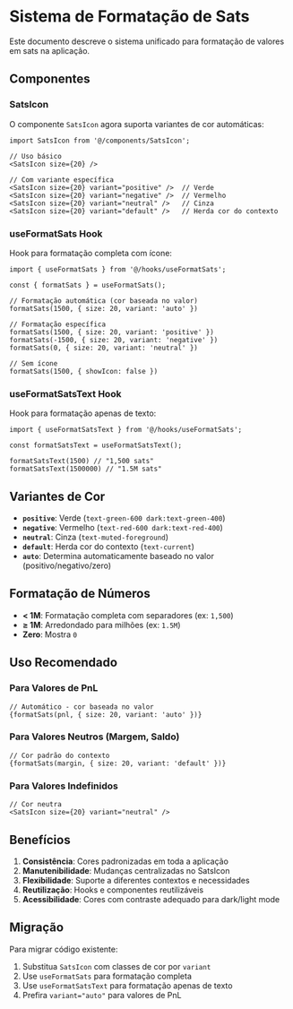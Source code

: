 # Sistema de Formatação de Sats

Este documento descreve o sistema unificado para formatação de valores em sats na aplicação.

## Componentes

### SatsIcon

O componente `SatsIcon` agora suporta variantes de cor automáticas:

```tsx
import SatsIcon from '@/components/SatsIcon';

// Uso básico
<SatsIcon size={20} />

// Com variante específica
<SatsIcon size={20} variant="positive" />  // Verde
<SatsIcon size={20} variant="negative" />  // Vermelho
<SatsIcon size={20} variant="neutral" />   // Cinza
<SatsIcon size={20} variant="default" />   // Herda cor do contexto
```

### useFormatSats Hook

Hook para formatação completa com ícone:

```tsx
import { useFormatSats } from '@/hooks/useFormatSats';

const { formatSats } = useFormatSats();

// Formatação automática (cor baseada no valor)
formatSats(1500, { size: 20, variant: 'auto' })

// Formatação específica
formatSats(1500, { size: 20, variant: 'positive' })
formatSats(-1500, { size: 20, variant: 'negative' })
formatSats(0, { size: 20, variant: 'neutral' })

// Sem ícone
formatSats(1500, { showIcon: false })
```

### useFormatSatsText Hook

Hook para formatação apenas de texto:

```tsx
import { useFormatSatsText } from '@/hooks/useFormatSats';

const formatSatsText = useFormatSatsText();

formatSatsText(1500) // "1,500 sats"
formatSatsText(1500000) // "1.5M sats"
```

## Variantes de Cor

- **`positive`**: Verde (`text-green-600 dark:text-green-400`)
- **`negative`**: Vermelho (`text-red-600 dark:text-red-400`)
- **`neutral`**: Cinza (`text-muted-foreground`)
- **`default`**: Herda cor do contexto (`text-current`)
- **`auto`**: Determina automaticamente baseado no valor (positivo/negativo/zero)

## Formatação de Números

- **< 1M**: Formatação completa com separadores (ex: `1,500`)
- **≥ 1M**: Arredondado para milhões (ex: `1.5M`)
- **Zero**: Mostra `0`

## Uso Recomendado

### Para Valores de PnL
```tsx
// Automático - cor baseada no valor
{formatSats(pnl, { size: 20, variant: 'auto' })}
```

### Para Valores Neutros (Margem, Saldo)
```tsx
// Cor padrão do contexto
{formatSats(margin, { size: 20, variant: 'default' })}
```

### Para Valores Indefinidos
```tsx
// Cor neutra
<SatsIcon size={20} variant="neutral" />
```

## Benefícios

1. **Consistência**: Cores padronizadas em toda a aplicação
2. **Manutenibilidade**: Mudanças centralizadas no SatsIcon
3. **Flexibilidade**: Suporte a diferentes contextos e necessidades
4. **Reutilização**: Hooks e componentes reutilizáveis
5. **Acessibilidade**: Cores com contraste adequado para dark/light mode

## Migração

Para migrar código existente:

1. Substitua `SatsIcon` com classes de cor por `variant`
2. Use `useFormatSats` para formatação completa
3. Use `useFormatSatsText` para formatação apenas de texto
4. Prefira `variant="auto"` para valores de PnL
